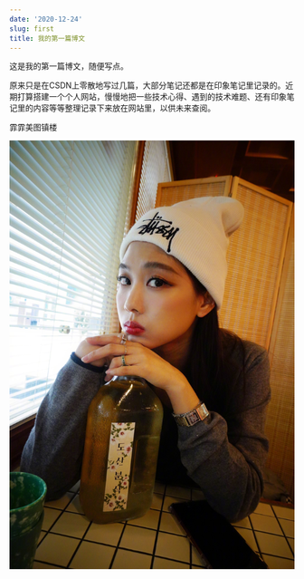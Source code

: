 ```yaml
---
date: '2020-12-24'
slug: first
title: 我的第一篇博文
---
```

这是我的第一篇博文，随便写点。

<!-- more -->

原来只是在CSDN上零散地写过几篇，大部分笔记还都是在印象笔记里记录的。近期打算搭建一个个人网站，慢慢地把一些技术心得、遇到的技术难题、还有印象笔记里的内容等等整理记录下来放在网站里，以供未来查阅。

霏霏美图镇楼

![霏霏美图](../img/20201224/fei.jpg)

